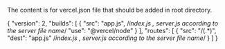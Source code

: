The content is for vercel.json file that should be added in root directory.

{
    "version": 2,
    "builds": [
      {
        "src": "app.js",         /*index.js , server.js according to the server file name*/
        "use": "@vercel/node"
      }
    ],
    "routes": [
      {
        "src": "/(.*)",
        "dest": "app.js"             /*index.js , server.js according to the server file name*/
      }
    ]
  }
